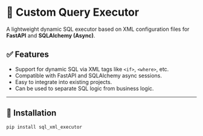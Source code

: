 # 🧩 Custom Query Executor

A lightweight dynamic SQL executor based on XML configuration files for **FastAPI** and **SQLAlchemy (Async)**.

## ✅ Features

- Support for dynamic SQL via XML tags like `<if>`, `<where>`, etc.
- Compatible with FastAPI and SQLAlchemy async sessions.
- Easy to integrate into existing projects.
- Can be used to separate SQL logic from business logic.

---

## 🚀 Installation

```bash
pip install sql_xml_executor

